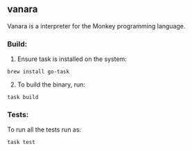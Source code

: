 ## vanara

Vanara is a interpreter for the Monkey programming language.

### Build:

1. Ensure task is installed on the system:

```shell
brew install go-task
```

2. To build the binary, run:

```shell
task build
```

### Tests:

To run all the tests run as:

```shell
task test
```
